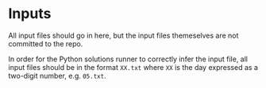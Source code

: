 # Inputs

All input files should go in here, but the input files themeselves are not committed to the repo.

In order for the Python solutions runner to correctly infer the input file, all input files should be in the format `XX.txt` where `XX` is the day expressed as a two-digit number, e.g. `05.txt`.
